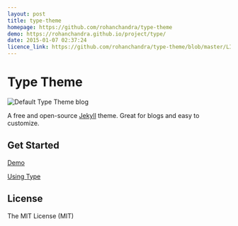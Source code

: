 ```yaml
---
layout: post
title: type-theme
homepage: https://github.com/rohanchandra/type-theme
demo: https://rohanchandra.github.io/project/type/
date: 2015-01-07 02:37:24
licence_link: https://github.com/rohanchandra/type-theme/blob/master/LICENSE
---
```

# Type Theme

![Default Type Theme blog](https://cloud.githubusercontent.com/assets/816965/5142407/19742e48-71d6-11e4-8d9d-fdfe010784f0.png)

A free and open-source [Jekyll](http://jekyllrb.com) theme. Great for blogs and easy to customize.

## Get Started

[Demo](https://rohanchandra.github.io/type-theme/)

[Using Type](https://rohanchandra.github.io/project/type/)

## License
The MIT License (MIT)

